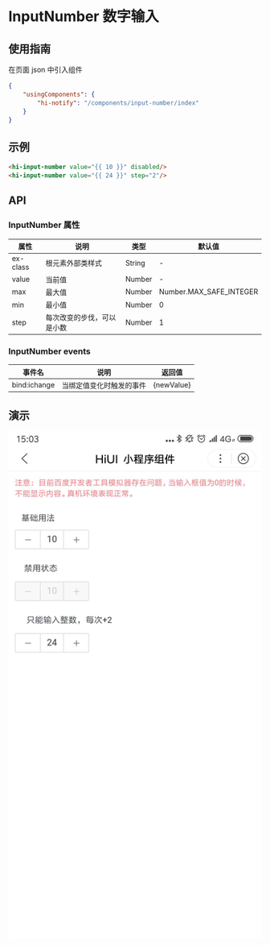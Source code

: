 # InputNumber 数字输入  
## 使用指南  
在页面 json 中引入组件   

```json    
{
    "usingComponents": {
        "hi-notify": "/components/input-number/index"
    }
} 
```

## 示例  

```html 
<hi-input-number value="{{ 10 }}" disabled/> 
<hi-input-number value="{{ 24 }}" step="2"/>
```

## API
### InputNumber 属性  
| 属性 | 说明 | 类型 | 默认值 |
| --- | --- | --- | --- |
| ex-class | 根元素外部类样式 | String | - |
| value | 当前值 | Number | - |
| max | 最大值 | Number | Number.MAX_SAFE_INTEGER |
| min | 最小值 | Number | 0 |
| step | 每次改变的步伐，可以是小数 | Number | 1 |

### InputNumber events  
| 事件名 | 说明 | 返回值 |
| --- | --- | --- |
| bind:ichange | 当绑定值变化时触发的事件 | {newValue} |

## 演示
![layout](./images/21.png)
